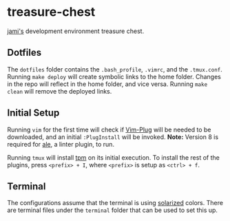 # treasure-chest

[jami's](http://www.jamiboy.com) development environment treasure chest.

## Dotfiles

The `dotfiles` folder contains the `.bash_profile`, `.vimrc`, and the `.tmux.conf`. Running `make deploy` will create symbolic links to the home folder. Changes in the repo will reflect in the home folder, and vice versa. Running `make clean` will remove the deployed links.

## Initial Setup

Running `vim` for the first time will check if [Vim-Plug](https://github.com/junegunn/vim-plug) will be needed to be downloaded, and an initial `:PlugInstall` will be invoked. **Note:** Version 8 is required for [ale](#ale), a linter plugin, to run.

Running `tmux` will install [tpm](https://github.com/tmux-plugins/tpm) on its initial execution. To install the rest of the plugins, press `<prefix> + I`, where `<prefix>` is setup as `<ctrl> + f`.

## Terminal

The configurations assume that the terminal is using [solarized](http://ethanschoonover.com/solarized) colors. There are terminal files under the `terminal` folder that can be used to set this up.
